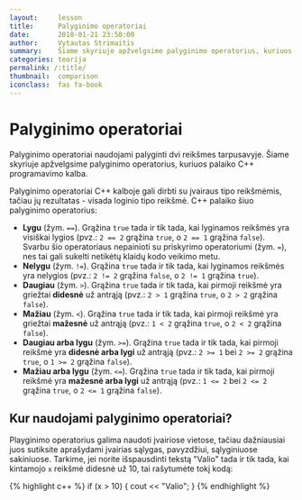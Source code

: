 ```yaml
---
layout:     lesson
title:      Palyginimo operatoriai
date:       2018-01-21 23:50:00
author:     Vytautas Strimaitis
summary:    Šiame skyriuje apžvelgsime palyginimo operatorius, kuriuos palaiko C++ programavimo kalba.
categories: teorija
permalink: /:title/
thumbnail:  comparison
iconclass:  fas fa-book
---
```

# Palyginimo operatoriai
Palyginimo operatoriai naudojami palyginti dvi reikšmes tarpusavyje. Šiame skyriuje apžvelgsime palyginimo operatorius, kuriuos palaiko C++ programavimo kalba.

Palyginimo operatoriai C++ kalboje gali dirbti su įvairaus tipo reikšmėmis, tačiau jų rezultatas - visada loginio tipo reikšmė. C++ palaiko šiuo palyginimo operatorius:
* **Lygu** (žym. `==`). Grąžina `true` tada ir tik tada, kai lyginamos reikšmės yra visiškai lygios (pvz.: `2 == 2` grąžina `true`, o `2 == 1` grąžina `false`). Svarbu šio operatoriaus nepainioti su priskyrimo operatoriumi (žym. `=`), nes tai gali sukelti netikėtų klaidų kodo veikimo metu.
* **Nelygu** (žym. `!=`). Grąžina `true` tada ir tik tada, kai lyginamos reikšmės yra nelygios (pvz.: `2 != 2` grąžina `false`, o `2 != 1` grąžina `true`).
* **Daugiau** (žym. `>`). Grąžina `true` tada ir tik tada, kai pirmoji reikšmė yra griežtai **didesnė** už antrąją (pvz.: `2 > 1` grąžina `true`, o `2 > 2` grąžina `false`).
* **Mažiau** (žym. `<`). Grąžina `true` tada ir tik tada, kai pirmoji reikšmė yra griežtai **mažesnė** už antrąją (pvz.: `1 < 2` grąžina `true`, o `2 < 2` grąžina `false`).
* **Daugiau arba lygu** (žym. `>=`). Grąžina `true` tada ir tik tada, kai pirmoji reikšmė yra **didesnė arba lygi** už antrąją (pvz.: `2 >= 1` bei `2 >= 2` grąžina `true`, o `1 >= 2` grąžina `false`).
* **Mažiau arba lygu** (žym. `<=`). Grąžina `true` tada ir tik tada, kai pirmoji reikšmė yra **mažesnė arba lygi** už antrąją (pvz.: `1 <= 2` bei `2 <= 2` grąžina `true`, o `2 <= 1` grąžina `false`).

## Kur naudojami palyginimo operatoriai?
Playginimo operatorius galima naudoti įvairiose vietose, tačiau dažniausiai juos sutiksite aprašydami įvairias sąlygas, pavyzdžiui, sąlyginiuose sakiniuose. Tarkime, jei norite išspausdinti tekstą "Valio" tada ir tik tada, kai kintamojo `x` reikšmė didesnė už 10, tai rašytumėte tokį kodą:

{% highlight c++ %}
if (x > 10) {
    cout << "Valio";
}
{% endhighlight %}
